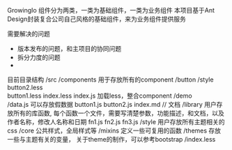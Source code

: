 GrowingIo 组件分为两类，一类为基础组件，一类为业务组件
本项目基于Ant Design封装复合公司自己风格的基础组件，来为业务组件提供服务

需要解决的问题
* 版本发布的问题，和主项目的协同问题
* 拆分力度的问题
*

目前目录结构
/src
  /components 用于存放所有的component
    /button
      /style
        button2.less  
        button1.less
        index.less
      index.js 加载less，整合component
      /demo    
      /data.js 可以存放假数据
      button1.js
      button2.js
      index.md // 文档
  /library    用户存放所有的库函数, 每个函数一个文件，需要写清楚参数，功能描述，和文档，以及作者名称，修改人名称和日期
    fn1.js
    fn2.js
    fn3.js
  /style      用户存放所有主题相关的css
    /core     公共样式，全局样式等
    /mixins   定义一些可复用的函数
    /themes   存放一些与主题有关的变量， 关于theme的制作，可以参考bootstrap
    /index.less
